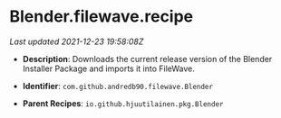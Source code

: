 # Blender.filewave.recipe

_Last updated 2021-12-23 19:58:08Z_

- **Description**: Downloads the current release version of the Blender Installer Package and imports it into FileWave.

- **Identifier**: `com.github.andredb90.filewave.Blender`

- **Parent Recipes**: `io.github.hjuutilainen.pkg.Blender`